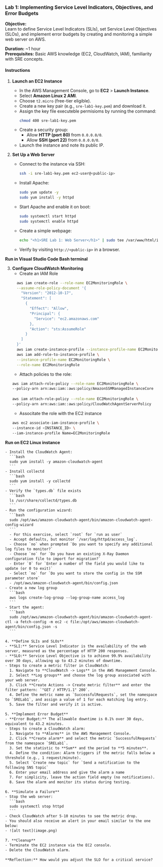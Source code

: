 ### Lab 1: Implementing Service Level Indicators, Objectives, and Error Budgets

**Objective:**  
Learn to define Service Level Indicators (SLIs), set Service Level Objectives (SLOs), and implement error budgets by creating and monitoring a simple web server on AWS.

**Duration:** ~1 hour  
**Prerequisites:** Basic AWS knowledge (EC2, CloudWatch, IAM), familiarity with SRE concepts.

#### Instructions

1. **Launch an EC2 Instance**
   - In the AWS Management Console, go to **EC2** > **Launch Instance**.
   - Select **Amazon Linux 2 AMI**.
   - Choose `t2.micro` (free-tier eligible).
   - Create a new key pair (e.g., `sre-lab1-key.pem`) and download it.
   - Assign the key file executeble permisioms by running the command:
     ```bash
     chmod 400 sre-lab1-key.pem
     ```
   - Create a security group:
     - Allow **HTTP (port 80)** from `0.0.0.0/0`.
     - Allow **SSH (port 22)** from `0.0.0.0/0`.
   - Launch the instance and note its public IP.

2. **Set Up a Web Server**
   - Connect to the instance via SSH:
     ```bash
     ssh -i sre-lab1-key.pem ec2-user@<public-ip>
     ```
   - Install Apache:
     ```bash
     sudo yum update -y
     sudo yum install -y httpd
     ```
   - Start Apache and enable it on boot:
     ```bash
     sudo systemctl start httpd
     sudo systemctl enable httpd
     ```
   - Create a simple webpage:
     ```bash
     echo "<h1>SRE Lab 1: Web Server</h1>" | sudo tee /var/www/html/index.html
     ```
   - Verify by visiting `http://<public-ip>` in a browser.

**Run in Visual Studio Code Bash terminal** 

3. **Configure CloudWatch Monitoring**
   - Create an IAM Role
    ```bash
      aws iam create-role --role-name EC2MonitoringRole \
      --assume-role-policy-document '{
        "Version": "2012-10-17",
        "Statement": [
          {
            "Effect": "Allow",
            "Principal": {
              "Service": "ec2.amazonaws.com"
            },
            "Action": "sts:AssumeRole"
          }
        ]
      }'
      aws iam create-instance-profile --instance-profile-name EC2MonitoringRole
      aws iam add-role-to-instance-profile \
      --instance-profile-name EC2MonitoringRole \
      --role-name EC2MonitoringRole
    ```
   - Attach policies to the role:
   ```bash
   aws iam attach-role-policy --role-name EC2MonitoringRole \
   --policy-arn arn:aws:iam::aws:policy/AmazonSSMManagedInstanceCore

   aws iam attach-role-policy --role-name EC2MonitoringRole \
   --policy-arn arn:aws:iam::aws:policy/CloudWatchAgentServerPolicy
   ```
   - Associtate the role with the EC2 instance
   ```bash
   aws ec2 associate-iam-instance-profile \
   --instance-id <INSTANCE_ID> \
   --iam-instance-profile Name=EC2MonitoringRole

**Run on EC2 Linux instance**

   ```
   - Install the CloudWatch Agent:
     ```bash
     sudo yum install -y amazon-cloudwatch-agent
     ```
   - Install collectd
     ```bash
     sudo yum install -y collectd
     ```
   - Verify the `types.db` file exists
     ```bash
     ls /usr/share/collectd/types.db
     ```
   - Run the configuration wizard:
     ```bash
     sudo /opt/aws/amazon-cloudwatch-agent/bin/amazon-cloudwatch-agent-config-wizard
     ```
     - For this exercise, select `root` for `run as user`
     - Accept defaults, but monitor `/var/log/httpd/access_log`.
     - Choose `no` when prompted `Do you want to specify any additional log files to monitor?`
     - Choose `no` for `Do you have an existing X-Ray Daemon configuration file to import for migration?`
     - Enter `0` for `Enter a number of the field you would like to update (or 0 to exit)`
     - Select `no` for `Do you want to store the config in the SSM parameter store`
     - /opt/aws/amazon-cloudwatch-agent/bin/config.json
   - Create a new log group
     ```bash
     aws logs create-log-group --log-group-name access_log
     ```
   - Start the agent:
     ```bash
     sudo /opt/aws/amazon-cloudwatch-agent/bin/amazon-cloudwatch-agent-ctl -a fetch-config -m ec2 -c file:/opt/aws/amazon-cloudwatch-agent/bin/config.json -s
     ```

4. **Define SLIs and SLOs**
   - **SLI:** Service Level Indicator is the availability of the web server, measured as the percentage of HTTP 200 responses.
   - **SLO:** Service Level Objective is to achieve 99.9% availability over 30 days, allowing up to 43.2 minutes of downtime.
   - Steps to create a metric filter in CloudWatch:
     1. Navigate to **CloudWatch -> Logs** in the AWS Management Console.
     2. Select **Log groups** and choose the log group associated with your web server.
     3. Click **Create Actions -> Create metric filter** and enter the filter pattern: `"GET / HTTP/1.1" 200`.
     4. Define the metric name as `SuccessfulRequests`, set the namespace to `SRELab1`, and assign a value of 1 for each matching log entry.
     5. Save the filter and verify it is active.

5. **Implement Error Budget**
   - **Error Budget:** The allowable downtime is 0.1% over 30 days, equivalent to 43.2 minutes.
   - Steps to create a CloudWatch alarm:
     1. Navigate to **Alarms** in the AWS Management Console.
     2. Click **Create alarm** and select the metric `SuccessfulRequests` from the namespace `SRELab1`.
     3. Set the statistic to **Sum** and the period to **5 minutes**.
     4. Define the condition: Alarm triggers if the metric falls below a threshold (e.g., 1 request/minute).
     5. Select `Create new topic` for `Send a notification to the following SNS topic`
     6. Enter your email address and give the alarm a name
     7. For simplicity, leave the action field empty (no notifications).
     8. Save the alarm and monitor its status during testing.

6. **Simulate a Failure**
   - Stop the web server:
     ```bash
     sudo systemctl stop httpd
     ```
   - Check CloudWatch after 5-10 minutes to see the metric drop.
   - You should also receive an alert in your email similar to the one below:
   - ![alt text](image.png)

7. **Cleanup**
   - Terminate the EC2 instance via the EC2 console.
   - Delete the CloudWatch alarm.

**Reflection:** How would you adjust the SLO for a critical service?
